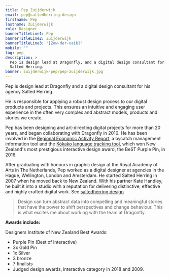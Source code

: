 ```yaml
---
title: Pep Zuijderwijk
email: pep@saltedherring.design
firstname: Pep
lastname: Zuijderwijk
role: Designer
bannerTitleLine1: Pep
bannerTitleLine2: Zuijderwijk
bannerTitleLine3: "[Zow-der-vaik]"
mobile: ""
tag: pep
description: >
  Pep is design lead at Dragonfly, and a digital design consultant for his agency
  Salted Herring.
banner: zuijderwijk-pep/pep-zuijderwijk.jpg
---
```


Pep is design lead at Dragonfly and a digital design consultant for his agency
Salted Herring.

<!-- more -->

He is responsible for applying a robust design process to our digital products and
projects. This ensures an intuitive and engaging user experience in
the often very complex and abstract models, products and stories we create.

Pep has been designing and art-directing digital projects for more than 20 years,
and began collaborating with Dragonfly in 2010. He has been involved in
the [Regional Economic Activity Report](https://www.dragonfly.co.nz/work/webrear-case-study.html),
a bycatch management information tool and the
[Kōkako language tracking tool](https://www.dragonfly.co.nz/work/TMP-case-study.html),
which won New Zealand's most prestigious interactive design award, the BeST
Purple Pin, in 2016.

After graduating with honours in graphic design at the Royal Academy of Arts in
The Netherlands, Pep worked as a digital designer at agencies in the Hague,
Wellington, London and Amsterdam. He started Salted Herring in 2007 when he
moved back to New Zealand. With his partner Kate Handley, he built it into a
studio with a reputation for delivering distinctive, effective and highly
crafted digital work. See [saltedherring.design](https://saltedherring.design)

> Design can turn abstract data into compelling and meaningful stories that have
> the power to shift perspectives and change behaviour. This is what excites me
> about working with the team at Dragonfly.

**Awards include:**

Designers Institute of New Zealand Best Awards:
- Purple Pin (Best of Interactive)
- 3x Gold Pin
- 1x Silver
- 3 bronze
- 7 finalists
- Judged design awards, interactive category in 2018 and 2009.
